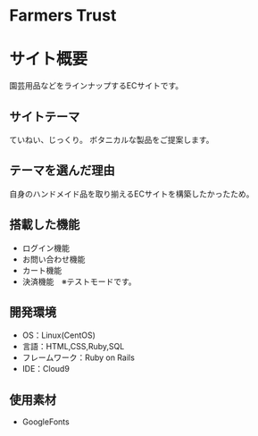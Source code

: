 # Farmers Trust

# サイト概要
園芸用品などをラインナップするECサイトです。

## サイトテーマ
ていねい、じっくり。
ボタニカルな製品をご提案します。

## テーマを選んだ理由
自身のハンドメイド品を取り揃えるECサイトを構築したかったため。

## 搭載した機能
- ログイン機能
- お問い合わせ機能
- カート機能
- 決済機能　※テストモードです。

## 開発環境
- OS：Linux(CentOS)
- 言語：HTML,CSS,Ruby,SQL
- フレームワーク：Ruby on Rails
- IDE：Cloud9

## 使用素材
- GoogleFonts
